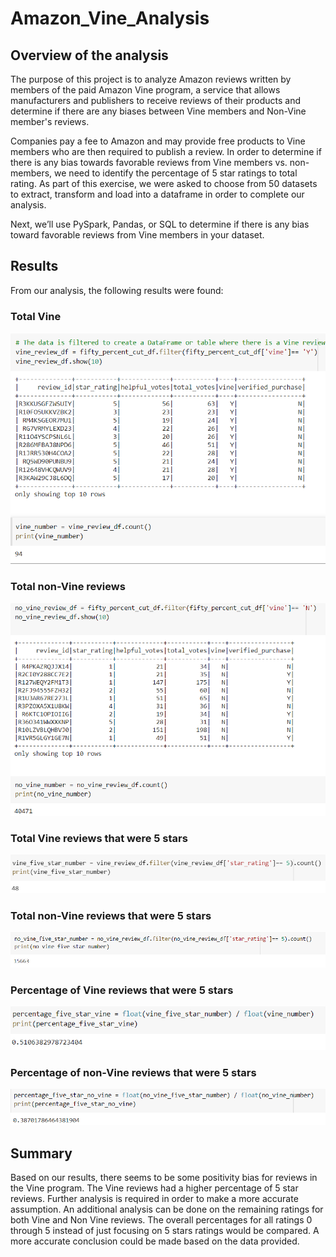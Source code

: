 # Amazon_Vine_Analysis
## Overview of the analysis
  The purpose of this project is to analyze Amazon reviews written by members of the paid Amazon Vine program, a service that allows manufacturers and publishers to receive reviews of their products and determine if there are any biases between Vine members and Non-Vine member's reviews.

Companies pay a fee to Amazon and may provide free products to Vine members who are then required to publish a review. In order to determine if there is any bias towards favorable reviews from Vine members vs. non-members, we need to identify the percentage of 5 star ratings to total rating. As part of this exercise, we were asked to choose from 50 datasets to extract, transform and load into a dataframe in order to complete our analysis.

Next, we’ll use PySpark, Pandas, or SQL to determine if there is any bias toward favorable reviews from Vine members in your dataset.

## Results
From our analysis, the following results were found: 
### Total Vine 
![](https://github.com/Mousse10/Amazon_Vine_Analysis/blob/main/Resources/Vine%201.PNG)
### Total non-Vine reviews
![](https://github.com/Mousse10/Amazon_Vine_Analysis/blob/main/Resources/Vine%202.PNG)
### Total Vine reviews that were 5 stars
![](https://github.com/Mousse10/Amazon_Vine_Analysis/blob/main/Resources/Vine%203.PNG)
### Total non-Vine reviews that were 5 stars
![](https://github.com/Mousse10/Amazon_Vine_Analysis/blob/main/Resources/Vine%204.PNG)
### Percentage of Vine reviews that were 5 stars
![](https://github.com/Mousse10/Amazon_Vine_Analysis/blob/main/Resources/Vine%206.PNG)
### Percentage of non-Vine reviews that were 5 stars
![](https://github.com/Mousse10/Amazon_Vine_Analysis/blob/main/Resources/Vine%205.PNG)

## Summary
  Based on our results, there seems to be some positivity bias for reviews in the Vine program. The Vine reviews had a higher percentage of 5 star reviews. Further analysis is required in order to make a more accurate assumption. An additional analysis can be done on the remaining ratings for both Vine and Non Vine reviews. The overall percentages for all ratings 0 through 5 instead of just focusing on 5 stars ratings would be compared. A more accurate conclusion could be made based on the data provided. 
